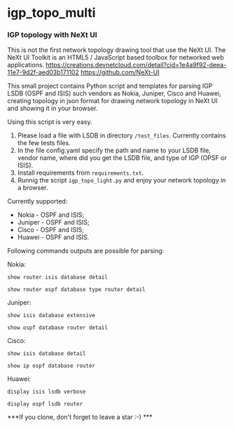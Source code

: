 # igp_topo_multi

### IGP topology with NeXt UI ###

 This is not the first network topology drawing tool that use the NeXt UI.
 The NeXt UI Toolkit is an HTML5 / JavaScript based toolbox for networked web applications.
 https://creations.devnetcloud.com/detail?cid=1e4a9f92-deea-11e7-9d2f-aed03b171102
 https://github.com/NeXt-UI
 
This small project contains Python script and templates for parsing IGP LSDB (OSPF and ISIS) such vendors as Nokia, Juniper, Cisco and Huawei, creating topology in json format for drawing network topology in NeXt UI and showing it in your browser.

Using this script is very easy.

1. Please load a file with LSDB in directory ```/test_files```. Currently contains the few tests files.
2. In the file config.yaml specify the path and name to your LSDB file, vendor name, where did you get the LSDB file, and type of IGP (OPSF or ISIS).
3. Install requirements from ```requirements.txt```.
4. Runnig the script  ```igp_topo_light.py``` and enjoy your network topology in a browser.

Currently supported:

- Nokia - OSPF and ISIS;
- Juniper - OSPF and ISIS;
- Cisco - OSPF and ISIS;
- Huawei - OSPF and ISIS.

Following commands outputs are possible for parsing:

Nokia:

```show router isis database detail```

```show router ospf database type router detail```

Juniper:

```show isis database extensive```

```show ospf database router detail```

Cisco:

```show isis database detail```

```show ip ospf database router```

Huawei:

```display isis lsdb verbose```

```display ospf lsdb router```


***If you clone, don't forget to leave a star :-) ***
